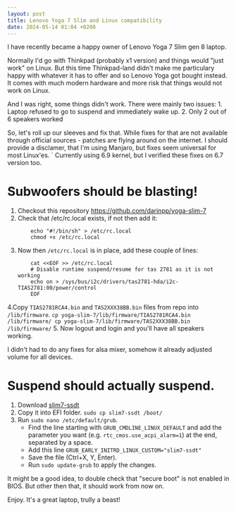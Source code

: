 ```yaml
---
layout: post
title: Lenovo Yoga 7 Slim and Linux compatibility
date: 2024-05-14 01:04 +0200
---
```

I have recently became a happy owner of Lenovo Yoga 7 Slim gen 8 laptop. 

Normally I'd go with Thinkpad (probably x1 version) and things would "just work" on Linux. But this time Thinkpad-land didn't make me particulary happy with whatever it has to offer and so Lenovo Yoga got bought instead. It comes with much modern hardware and more risk that things would not work on Linux.

And I was right, some things didn't work. There were mainly two issues:
    1. Laptop refused to go to suspend and immediately wake up.
    2. Only 2 out of 6 speakers worked

So, let's roll up our sleeves and fix that. While fixes for that are not available through official sources - patches are flying around on the internet. I should provide a disclamer, that I'm using Manjaro, but fixes seem universal for most Linux'es.
`
Currently using 6.9 kernel, but I verified these fixes on 6.7 version too.

# Subwoofers should be blasting!
1. Checkout this repository https://github.com/darinpp/yoga-slim-7
2. Check that /etc/rc.local exists, if not then add it:
    ```
        echo "#!/bin/sh" > /etc/rc.local
        chmod +x /etc/rc.local
    ```
3. Now then `/etc/rc.local` is in place, add these couple of lines:
    ```
        cat <<EOF >> /etc/rc.local
        # Disable runtime suspend/resume for tas 2781 as it is not working
        echo on > /sys/bus/i2c/drivers/tas2781-hda/i2c-TIAS2781:00/power/control
        EOF
    ```
4.Copy `TIAS2781RCA4.bin` and `TAS2XXX38BB.bin` files from repo into `/lib/firmware`.
    ```
        cp yoga-slim-7/lib/firmware/TIAS2781RCA4.bin /lib/firmware/
        cp yoga-slim-7/lib/firmware/TAS2XXX38BB.bin /lib/firmware/
    ```
5. Now logout and login and you'll have all speakers working.

I didn't had to do any fixes for alsa mixer, somehow it already adjusted volume for all devices. 

# Suspend should actually suspend.

1. Download [slim7-ssdt](https://gitlab.freedesktop.org/drm/amd/uploads/9fe228c7aa403b78c61fb1e29b3b35e3/slim7-ssdt)
2. Copy it into EFI folder.
    ` sudo cp slim7-ssdt /boot/ `
3. Run `sudo nano /etc/default/grub`.
    - Find the line starting with `GRUB_CMDLINE_LINUX_DEFAULT` and add the parameter you want (e.g. `rtc_cmos.use_acpi_alarm=1`) at the end, separated by a space.
    - Add this line `GRUB_EARLY_INITRD_LINUX_CUSTOM="slim7-ssdt"`
    - Save the file (Ctrl+X, Y, Enter).
    - Run `sudo update-grub` to apply the changes.

It might be a good idea, to double check that "secure boot" is not enabled in BIOS. But other then that, it should work from now on.

Enjoy. It's a great laptop, trully a beast!